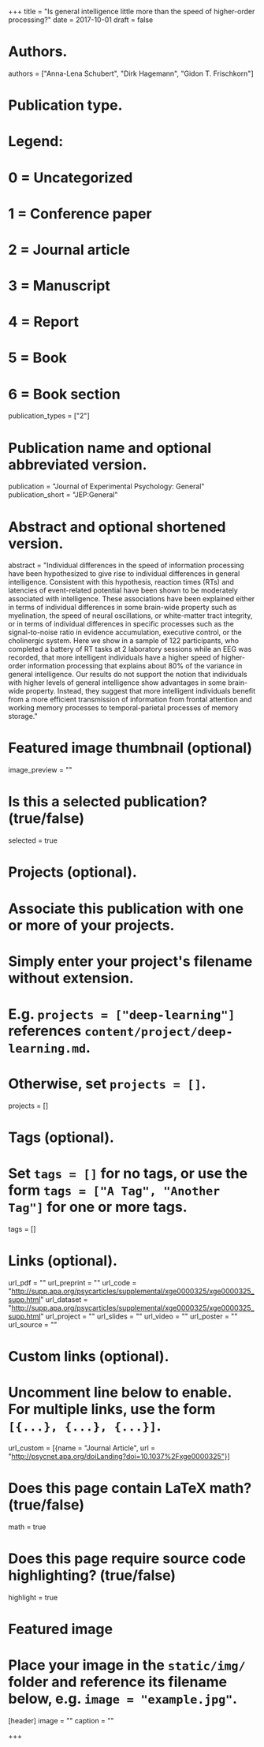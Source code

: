 +++
title = "Is general intelligence little more than the speed of higher-order processing?"
date = 2017-10-01
draft = false

# Authors.
authors = ["Anna-Lena Schubert", "Dirk Hagemann", "Gidon T. Frischkorn"]

# Publication type.
# Legend:
# 0 = Uncategorized
# 1 = Conference paper
# 2 = Journal article
# 3 = Manuscript
# 4 = Report
# 5 = Book
# 6 = Book section
publication_types = ["2"]


# Publication name and optional abbreviated version.
publication = "Journal of Experimental Psychology: General"
publication_short = "JEP:General"

# Abstract and optional shortened version.
abstract = "Individual differences in the speed of information processing have been hypothesized to give rise to individual differences in general intelligence. Consistent with this hypothesis, reaction times (RTs) and latencies of event-related potential have been shown to be moderately associated with intelligence. These associations have been explained either in terms of individual differences in some brain-wide property such as myelination, the speed of neural oscillations, or white-matter tract integrity, or in terms of individual differences in specific processes such as the signal-to-noise ratio in evidence accumulation, executive control, or the cholinergic system. Here we show in a sample of 122 participants, who completed a battery of RT tasks at 2 laboratory sessions while an EEG was recorded, that more intelligent individuals have a higher speed of higher-order information processing that explains about 80% of the variance in general intelligence. Our results do not support the notion that individuals with higher levels of general intelligence show advantages in some brain-wide property. Instead, they suggest that more intelligent individuals benefit from a more efficient transmission of information from frontal attention and working memory processes to temporal-parietal processes of memory storage."

# Featured image thumbnail (optional)
image_preview = ""

# Is this a selected publication? (true/false)
selected = true

# Projects (optional).
#   Associate this publication with one or more of your projects.
#   Simply enter your project's filename without extension.
#   E.g. `projects = ["deep-learning"]` references `content/project/deep-learning.md`.
#   Otherwise, set `projects = []`.
projects = []

# Tags (optional).
#   Set `tags = []` for no tags, or use the form `tags = ["A Tag", "Another Tag"]` for one or more tags.
tags = []

# Links (optional).
url_pdf = ""
url_preprint = ""
url_code = "http://supp.apa.org/psycarticles/supplemental/xge0000325/xge0000325_supp.html"
url_dataset = "http://supp.apa.org/psycarticles/supplemental/xge0000325/xge0000325_supp.html"
url_project = ""
url_slides = ""
url_video = ""
url_poster = ""
url_source = ""

# Custom links (optional).
#   Uncomment line below to enable. For multiple links, use the form `[{...}, {...}, {...}]`.
url_custom = [{name = "Journal Article", url = "http://psycnet.apa.org/doiLanding?doi=10.1037%2Fxge0000325"}]

# Does this page contain LaTeX math? (true/false)
math = true

# Does this page require source code highlighting? (true/false)
highlight = true

# Featured image
# Place your image in the `static/img/` folder and reference its filename below, e.g. `image = "example.jpg"`.
[header]
image = ""
caption = ""

+++

